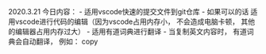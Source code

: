 2020.3.21
今日内容：
    -   适用vscode快速的提交文件到git仓库
    -   如果可以的话 适用vscode进行代码的编辑（因为vscode占用内存小， 不会造成电脑卡顿， 其他的编辑器占用内存过大）
    -   适用有道词典进行翻译
        -   当复制英文内容时， 有道词典会自动翻译， 例如：  copy